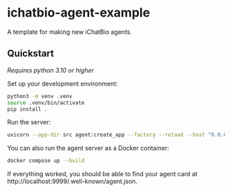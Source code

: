 # ichatbio-agent-example

A template for making new iChatBio agents.

## Quickstart

*Requires python 3.10 or higher*

Set up your development environment:

```bash
python3 -m venv .venv
source .venv/bin/activate
pip install .
```

Run the server:

```bash
uvicorn --app-dir src agent:create_app --factory --reload --host "0.0.0.0" --port 9999
```

You can also run the agent server as a Docker container:

```bash
docker compose up --build
```

If everything worked, you should be able to find your agent card at http://localhost:9999/.well-known/agent.json.
